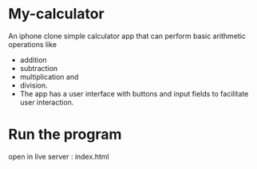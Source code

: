 # My-calculator

 An iphone clone simple calculator app that can perform basic arithmetic operations like
 - addition 
 - subtraction
 - multiplication and 
 - division. 
 - The app has a user interface with buttons and input fields to facilitate user interaction.

#  Run the program 
open in live server :  index.html 
